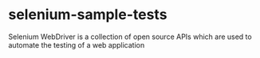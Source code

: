 # selenium-sample-tests

Selenium WebDriver is a collection of open source APIs which are used to automate the testing of a web application
